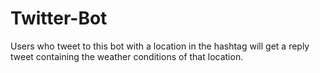# Twitter-Bot
Users who tweet to this bot with a location in the hashtag will get a reply tweet containing the weather conditions of that location.
